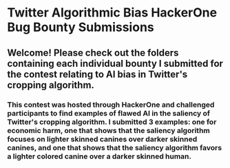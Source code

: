 # Twitter Algorithmic Bias HackerOne Bug Bounty Submissions
## Welcome! Please check out the folders containing each individual bounty I submitted for the contest relating to AI bias in Twitter's cropping algorithm.

### This contest was hosted through HackerOne and challenged participants to find examples of flawed AI in the saliency of Twitter's cropping algorithm. I submitted 3 examples: one for economic harm, one that shows that the saliency algorithm focuses on lighter skinned canines over darker skinned canines, and one that shows that the saliency algorithm favors a lighter colored canine over a darker skinned human.

